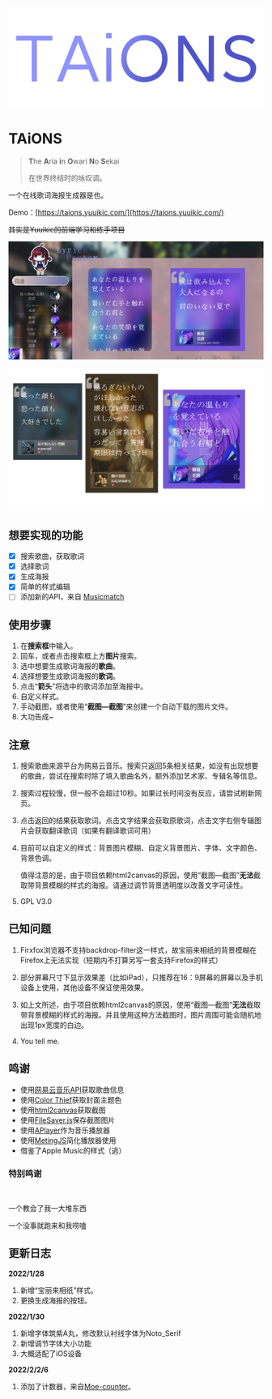 ![TAiOS](./assetes/TAiONS.png)

# TAiONS

> **T**he **A**ria **i**n **O**wari **N**o **S**ekai
>
> 在世界终结时的咏叹调。

一个在线歌词海报生成器是也。

Demo：[https://taions.yuuikic.com/](https://taions.yuuikic.com/)

~~其实是Yuuikic的前端学习和练手项目~~

![Snipaste_2022-01-25_00-46-24](./assetes/home.png)

![example](./assetes/example.png)

## 想要实现的功能

- [x] 搜索歌曲，获取歌词
- [x] 选择歌词 
- [x] 生成海报
- [x] 简单的样式编辑
- [ ] 添加新的API，来自 [Musicmatch](https://developer.musixmatch.com/) 

## 使用步骤

1. 在**搜索框**中输入。
2. 回车，或者点击搜索框上方**图片**搜索。
3. 选中想要生成歌词海报的**歌曲**。
4. 选择想要生成歌词海报的**歌词**。
5. 点击“**箭头**”将选中的歌词添加至海报中。
6. 自定义样式。
7. 手动截图，或者使用“**截图—截图**”来创建一个自动下载的图片文件。
8. 大功告成~

## 注意

1. 搜索歌曲来源平台为网易云音乐。搜索只返回5条相关结果，如没有出现想要的歌曲，尝试在搜索时除了填入歌曲名外，额外添加艺术家、专辑名等信息。

2. 搜索过程较慢，但一般不会超过10秒。如果过长时间没有反应，请尝试刷新网页。

3. 点击返回的结果获取歌词。点击文字结果会获取原歌词，点击文字右侧专辑图片会获取翻译歌词（如果有翻译歌词可用）

4. 目前可以自定义的样式：背景图片模糊、自定义背景图片、字体、文字颜色、背景色调。

   值得注意的是，由于项目依赖html2canvas的原因，使用“截图—截图”**无法**截取带背景模糊的样式的海报。请通过调节背景透明度以改善文字可读性。

5. GPL V3.0

## 已知问题

1. Firxfox浏览器不支持backdrop-filter这一样式，故宝丽来相纸的背景模糊在Firefox上无法实现（短期内不打算另写一套支持Firefox的样式）

2. 部分屏幕尺寸下显示效果差（比如iPad），只推荐在16：9屏幕的屏幕以及手机设备上使用，其他设备不保证使用效果。

3. 如上文所述，由于项目依赖html2canvas的原因，使用“截图—截图”**无法**截取带背景模糊的样式的海报。并且使用这种方法截图时，图片周围可能会随机地出现1px宽度的白边。

4. You tell me.

## 鸣谢

- 使用[网易云音乐API](https://github.com/Binaryify/NeteaseCloudMusicApi)获取歌曲信息
- 使用[Color Thief](https://github.com/lokesh/color-thief)获取封面主题色
- 使用[html2canvas](https://github.com/niklasvh/html2canvas)获取截图
- 使用[FileSaver.js](https://github.com/eligrey/FileSaver.js/)保存截图图片
- 使用[APlayer](https://aplayer.js.org/#/)作为音乐播放器
- 使用[MetingJS](https://github.com/metowolf/MetingJS)简化播放器使用
- 借鉴了Apple Music的样式（逃）

### 特别鸣谢

   <img src="https://avatars.githubusercontent.com/u/98089914?v=4" alt="" style="height: 100px;border-radius:50%;">    <img src="http://mushengw.cn/wp-content/uploads/2021/11/2AE81886F3B79FA2C99D48DCAF5247EF-e1636376912701.jpg" alt="" style="height: 100px;border-radius:50%;">

一个教会了我一大堆东西

一个没事就跑来和我唠嗑

## 更新日志

**2022/1/28**

1. 新增“宝丽来相纸”样式。
2. 更换生成海报的按钮。

**2022/1/30**

1. 新增字体筑紫A丸，修改默认衬线字体为Noto_Serif
2. 新增调节字体大小功能
3. 大概适配了iOS设备

**2022/2/2/6**

1. 添加了计数器，来自[Moe-counter](https://github.com/journey-ad/Moe-counter)。
